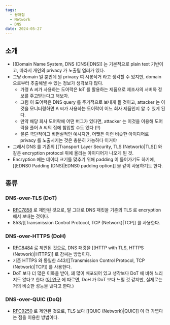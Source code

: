 ```yaml
---
tags:
  - 용어집
  - Network
  - DNS
date: 2024-05-27
---
```

## 소개

- [[Domain Name System, DNS (DNS)|DNS]] 는 기본적으로 plain text 기반이고, 따라서 개인의 privacy 가 노출될 염러가 있다.
- 그냥 domain 일 뿐인데 뭔 privacy 여 시봉삭거 라고 생각할 수 있지만, domain 으로부터 추출해낼 수 있는 정보가 생각보다 많다.
	- 가령 A 씨가 사용하는 도어락은 IoT 를 활용하는 제품으로 제조사의 서버와 정보를 주고받는다고 해보자.
	- 그럼 이 도어락은 DNS query 를 주기적으로 보내게 될 것이고, attacker 는 이것을 모니터링하면 A 씨가 사용하는 도어락이 어느 회사 제품인지 알 수 있게 된다.
	- 만약 해당 회사 도어락에 어떤 버그가 있다면, attacker 는 이것을 이용해 도어락을 풀어 A 씨의 집에 침입할 수도 있다 (!!)
	- 물론 극단적이고 비현실적인 예시지만, 어쨋든 이런 비슷한 아이디어로 privacy 를 노출시키는 것은 충분히 가능하다 이거야
- 그래서 DNS 를 기존의 [[Transport Layer Security, TLS (Network)|TLS]] 와 같은 encryption protocol 위에 올리는 아이디어가 나오게 된 것.
- Encryption 에는 데이터 크기를 맞추기 위해 padding 이 들어가기도 하기에, [[EDNS0 Padding (DNS)|EDNS0 padding option]] 을 같이 사용하기도 한다.

## 종류

### DNS-over-TLS (DoT)

- [RFC7858](https://datatracker.ietf.org/doc/html/rfc7858) 로 제안된 것으로, 말 그대로 DNS 패킷을 기존의 TLS 로 encryption 해서 보내는 것이다.
- 853/[[Transmission Control Protocol, TCP (Network)|TCP]] 를 사용한다.

### DNS-over-HTTPS (DoH)

- [RFC8484](https://datatracker.ietf.org/doc/html/rfc8484) 로 제안된 것으로, DNS 패킷을 [[HTTP with TLS, HTTPS (Network)|HTTPS]] 로 감싸는 방법이다.
- 기존 HTTPS 와 동일한 443/[[Transmission Control Protocol, TCP (Network)|TCP]] 를 사용한다.
- DoT 보다 더 많은 이목을 받아, 꽤 많이 배포되어 있고 생각보다 DoT 에 비해 느리지도 않다고 한다 ([이 연구](https://dl.acm.org/doi/10.1145/3355369.3355575) 에 따르면, DoH 가 DoT 보다 느릴 것 같지만, 실제로는 거의 비슷한 성능을 낸다고 한다.)

### DNS-over-QUIC (DoQ)

- [RFC9250](https://datatracker.ietf.org/doc/rfc9250/) 로 제안된 것으로, TLS 보다 [[QUIC (Network)|QUIC]] 이 더 가볍다는 점을 이용한 방법이다.
